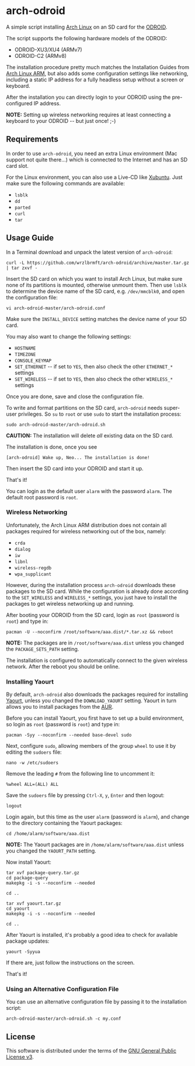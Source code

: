 # arch-odroid
A simple script installing [Arch Linux](https://www.archlinux.org/) on an SD
card for the
[ODROID](http://www.hardkernel.com/main/products/prdt_info.php).

The script supports the following hardware models of the
ODROID:

* ODROID-XU3/XU4 (ARMv7)
* ODROID-C2 (ARMv8)

The installation procedure pretty much matches the Installation Guides from
[Arch Linux ARM](http://archlinuxarm.org/),
but also adds some configuration settings like networking, including a static IP
address for a fully headless setup without a screen or keyboard.

After the installation you can directly login to your
ODROID
using the pre-configured IP address.

**NOTE:** Setting up wireless networking requires at least connecting a keyboard
to your
ODROID
-- but just once! ;-)

## Requirements

In order to use
`arch-odroid`,
you need an extra Linux environment (Mac support not quite there...) which is
connected to the Internet and has an SD card slot.

For the Linux environment, you can also use a Live-CD like
[Xubuntu](http://xubuntu.org/). Just make sure the following commands are
available:

* `lsblk`
* `dd`
* `parted`
* `curl`
* `tar`

## Usage Guide

In a Terminal download and unpack the latest version of
`arch-odroid`:

```
curl -L https://github.com/wrzlbrmft/arch-odroid/archive/master.tar.gz | tar zxvf -
```

Insert the SD card on which you want to install Arch Linux, but make sure none
of its partitions is mounted, otherwise unmount them. Then use `lsblk` to
determine the device name of the SD card, e.g. `/dev/mmcblk0`, and open the
configuration file:

```
vi arch-odroid-master/arch-odroid.conf
```

Make sure the `INSTALL_DEVICE` setting matches the device name of your SD card.

You may also want to change the following settings:

* `HOSTNAME`
* `TIMEZONE`
* `CONSOLE_KEYMAP`
* `SET_ETHERNET` -- if set to `YES`, then also check the other `ETHERNET_*` settings
* `SET_WIRELESS` -- if set to `YES`, then also check the other `WIRELESS_*` settings

Once you are done, save and close the configuration file.

To write and format partitions on the SD card,
`arch-odroid`
needs super-user privileges. So `su` to `root` or use `sudo` to start the
installation process:

```
sudo arch-odroid-master/arch-odroid.sh
```

**CAUTION:** The installation will delete *all* existing data on the SD card.

The installation is done, once you see

```
[arch-odroid] Wake up, Neo... The installation is done!
```

Then insert the SD card into your
ODROID
and start it up.

That's it!

You can login as the default user `alarm` with the password `alarm`.
The default root password is `root`.

### Wireless Networking

Unfortunately, the Arch Linux ARM distribution does not contain all packages
required for wireless networking out of the box, namely:

* `crda`
* `dialog`
* `iw`
* `libnl`
* `wireless-regdb`
* `wpa_supplicant`

However, during the installation process
`arch-odroid`
downloads these packages to the SD card. While the configuration is already done
according to the `SET_WIRELESS` and `WIRELESS_*` settings, you just have to
install the packages to get wireless networking up and running.

After booting your
ODROID
from the SD card, login as `root` (password is `root`) and type in:

```
pacman -U --noconfirm /root/software/aaa.dist/*.tar.xz && reboot
```

**NOTE:** The packages are in `/root/software/aaa.dist` unless you changed the
`PACKAGE_SETS_PATH` setting.

The installation is configured to automatically connect to the given wireless
network. After the reboot you should be online.

### Installing Yaourt

By default,
`arch-odroid`
also downloads the packages required for installing
[Yaourt](https://github.com/archlinuxfr/yaourt), unless you changed the
`DOWNLOAD_YAOURT` setting. Yaourt in turn allows you to install packages from
the [AUR](https://aur.archlinux.org/).

Before you can install Yaourt, you first have to set up a build environment, so
login as `root` (password is `root`) and type in:

```
pacman -Syy --noconfirm --needed base-devel sudo
```

Next, configure `sudo`, allowing members of the group `wheel` to use it by
editing the `sudoers` file:

```
nano -w /etc/sudoers
```

Remove the leading `#` from the following line to uncomment it:

```
%wheel ALL=(ALL) ALL
```

Save the `sudoers` file by pressing `Ctrl-X`, `y`, `Enter` and then logout:

```
logout
```

Login again, but this time as the user `alarm` (password is `alarm`), and change
to the directory containing the Yaourt packages:

```
cd /home/alarm/software/aaa.dist
```

**NOTE:** The Yaourt packages are in `/home/alarm/software/aaa.dist` unless you
changed the `YAOURT_PATH` setting.

Now install Yaourt:

```
tar xvf package-query.tar.gz
cd package-query
makepkg -i -s --noconfirm --needed

cd ..

tar xvf yaourt.tar.gz
cd yaourt
makepkg -i -s --noconfirm --needed

cd ..
```

After Yaourt is installed, it's probably a good idea to check for available
package updates:

```
yaourt -Syyua
```

If there are, just follow the instructions on the screen.

That's it!

### Using an Alternative Configuration File

You can use an alternative configuration file by passing it to the installation
script:

```
arch-odroid-master/arch-odroid.sh -c my.conf
```

## License

This software is distributed under the terms of the
[GNU General Public License v3](https://www.gnu.org/licenses/gpl-3.0.en.html).
